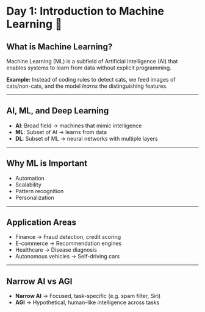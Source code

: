 # Day 1: Introduction to Machine Learning 🤖

## What is Machine Learning?
Machine Learning (ML) is a subfield of Artificial Intelligence (AI) that enables systems to learn from data without explicit programming.

**Example:** Instead of coding rules to detect cats, we feed images of cats/non-cats, and the model *learns* the distinguishing features.

---

## AI, ML, and Deep Learning
- **AI**: Broad field → machines that mimic intelligence  
- **ML**: Subset of AI → learns from data  
- **DL**: Subset of ML → neural networks with multiple layers  

---

## Why ML is Important
- Automation  
- Scalability  
- Pattern recognition  
- Personalization  

---

## Application Areas
- Finance → Fraud detection, credit scoring  
- E-commerce → Recommendation engines  
- Healthcare → Disease diagnosis  
- Autonomous vehicles → Self-driving cars  

---

## Narrow AI vs AGI
- **Narrow AI** → Focused, task-specific (e.g. spam filter, Siri)  
- **AGI** → Hypothetical, human-like intelligence across tasks  
